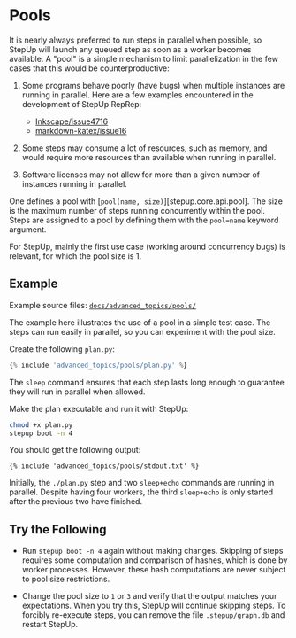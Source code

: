 # Pools

It is nearly always preferred to run steps in parallel when possible,
so StepUp will launch any queued step as soon as a worker becomes available.
A "pool" is a simple mechanism to limit parallelization in the few cases that this would be counterproductive:

1. Some programs behave poorly (have bugs) when multiple instances are running in parallel.
   Here are a few examples encountered in the development of StepUp RepRep:
    - [Inkscape/issue4716](https://gitlab.com/inkscape/inkscape/-/issues/4716)
    - [markdown-katex/issue16](https://github.com/mbarkhau/markdown-katex/issues/16)

2. Some steps may consume a lot of resources, such as memory,
   and would require more resources than available when running in parallel.

3. Software licenses may not allow for more than a given number of instances running in parallel.

One defines a pool with [`pool(name, size)`][stepup.core.api.pool].
The size is the maximum number of steps running concurrently within the pool.
Steps are assigned to a pool by defining them with the `pool=name` keyword argument.

For StepUp, mainly the first use case (working around concurrency bugs) is relevant,
for which the pool size is 1.

## Example

Example source files: [`docs/advanced_topics/pools/`](https://github.com/reproducible-reporting/stepup-core/tree/main/docs/advanced_topics/pools)

The example here illustrates the use of a pool in a simple test case.
The steps can run easily in parallel, so you can experiment with the pool size.

Create the following `plan.py`:

```python
{% include 'advanced_topics/pools/plan.py' %}
```

The `sleep` command ensures that each step lasts long enough
to guarantee they will run in parallel when allowed.

Make the plan executable and run it with StepUp:

```bash
chmod +x plan.py
stepup boot -n 4
```

You should get the following output:

```text
{% include 'advanced_topics/pools/stdout.txt' %}
```

Initially, the `./plan.py` step and two `sleep+echo` commands are running in parallel.
Despite having four workers,
the third `sleep+echo` is only started after the previous two have finished.

## Try the Following

- Run `stepup boot -n 4` again without making changes.
  Skipping of steps requires some computation and comparison of hashes,
  which is done by worker processes.
  However, these hash computations are never subject to pool size restrictions.

- Change the pool size to `1` or `3` and verify that the output matches your expectations.
  When you try this, StepUp will continue skipping steps.
  To forcibly re-execute steps, you can remove the file `.stepup/graph.db` and restart StepUp.
